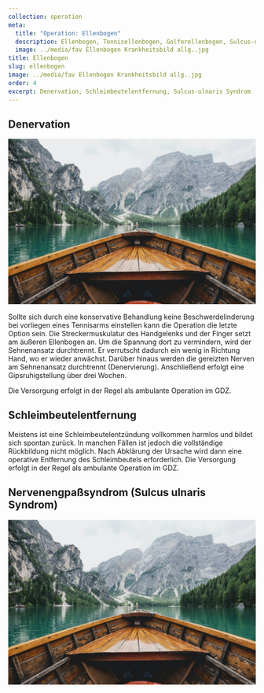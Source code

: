 ```yaml
---
collection: operation
meta:
  title: "Operation: Ellenbogen"
  description: Ellenbogen, Tennisellenbogen, Golferellenbogen, Sulcus-ulnaris Syndrom
  image: ../media/fav Ellenbogen Krankheitsbild allg..jpg
title: Ellenbogen
slug: ellenbogen
image: ../media/fav Ellenbogen Krankheitsbild allg..jpg
order: 4
excerpt: Denervation, Schleimbeutelentfernung, Sulcus-ulnaris Syndrom
---
```

## Denervation 

![alt](../media/boot.jpg "tit")

Sollte sich durch eine konservative Behandlung keine Beschwerdelinderung bei vorliegen eines Tennisarms einstellen kann die Operation die letzte Option sein. Die Streckermuskulatur des Handgelenks und der Finger setzt am äußeren Ellenbogen an. Um die Spannung dort zu vermindern, wird der Sehnenansatz durchtrennt. Er verrutscht dadurch ein wenig in Richtung Hand, wo er wieder anwächst. Darüber hinaus werden die gereizten Nerven am Sehnenansatz durchtrennt (Denervierung). Anschließend erfolgt eine Gipsruhigstellung über drei Wochen.

Die Versorgung erfolgt in der Regel als ambulante Operation im GDZ. 

## Schleimbeutelentfernung 

Meistens ist eine Schleimbeutelentzündung vollkommen harmlos und bildet sich spontan zurück. In manchen Fällen ist jedoch die vollständige Rückbildung nicht möglich. Nach Abklärung der Ursache wird dann eine operative Entfernung des Schleimbeutels erforderlich. Die Versorgung erfolgt in der Regel als ambulante Operation im GDZ. 

## Nervenengpaßsyndrom (Sulcus ulnaris Syndrom)

![alt](../media/boot.jpg "tit")